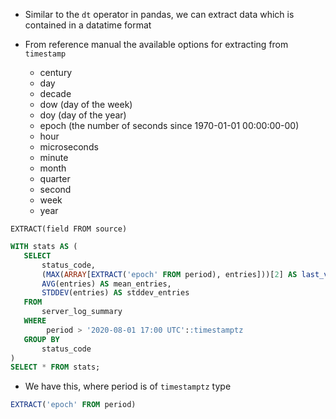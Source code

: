 
- Similar to the `dt` operator in pandas, we can extract data which is contained in a datatime format

- From reference manual the available options for extracting from `timestamp`
   - century
   - day
   - decade
   - dow (day of the week)
   - doy (day of the year)
   - epoch (the number of seconds since 1970-01-01 00:00:00-00)
   - hour
   - microseconds
   - minute
   - month
   - quarter
   - second
   - week
   - year

```
EXTRACT(field FROM source)
```

```sql
WITH stats AS (
   SELECT
       status_code,
       (MAX(ARRAY[EXTRACT('epoch' FROM period), entries]))[2] AS last_value,
       AVG(entries) AS mean_entries,
       STDDEV(entries) AS stddev_entries
   FROM
       server_log_summary
   WHERE
        period > '2020-08-01 17:00 UTC'::timestamptz
   GROUP BY
       status_code
)
SELECT * FROM stats;
```

- We have this, where period is of `timestamptz` type

```sql
EXTRACT('epoch' FROM period)
```

